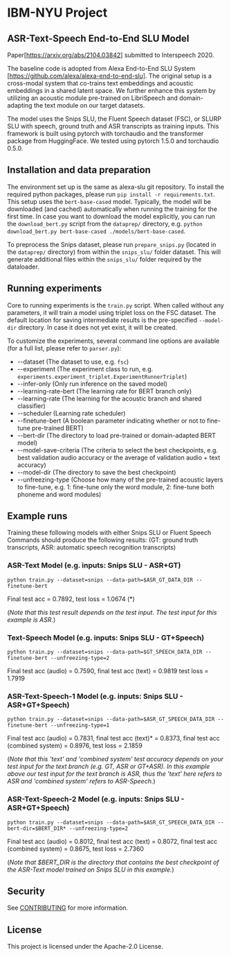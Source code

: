 # IBM-NYU Project
## ASR-Text-Speech End-to-End SLU Model

Paper[https://arxiv.org/abs/2104.03842] submitted to Interspeech 2020.

The baseline code is adopted from Alexa End-to-End SLU System [https://github.com/alexa/alexa-end-to-end-slu]. 
The original setup is a cross-modal system that co-trains text embeddings and acoustic embeddings in a shared latent space.
We further enhance this system by utilizing an acoustic module pre-trained on LibriSpeech and domain-adapting the text module on our target datasets.

The model uses the Snips SLU, the Fluent Speech dataset (FSC), or SLURP SLU with speech, ground truth and ASR transcripts as training inputs.
This framework is built using pytorch with torchaudio and the transformer package from HuggingFace.
We tested using pytorch 1.5.0 and torchaudio 0.5.0.

## Installation and data preparation

The environment set up is the same as alexa-slu git repository.
To install the required python packages, please run `pip install -r requirements.txt`. This setup uses the `bert-base-cased` model.
Typically, the model will be downloaded (and cached) automatically when running the training for the first time.
In case you want to download the model explicitly, you can run the `download_bert.py` script from the `dataprep/` directory,
e.g. `python download_bert.py bert-base-cased ./models/bert-base-cased`. 

To preprocess the Snips dataset, please run `prepare_snips.py` (located in the `dataprep/` directory) from within the `snips_slu/` folder dataset.
This will generate additional files within the `snips_slu/` folder required by the dataloader.

## Running experiments

Core to running experiments is the `train.py` script.
When called without any parameters, it will train a model using triplet loss on the FSC dataset.
The default location for saving intermediate results is the pre-specified `--model-dir` directory.
In case it does not yet exist, it will be created.

To customize the experiments, several command line options are available (for a full list, please refer to `parser.py`):

* --dataset (The dataset to use, e.g. `fsc`)
* --experiment (The experiment class to run, e.g. `experiments.experiment_triplet.ExperimentRunnerTriplet`)
* --infer-only (Only run inference on the saved model)
* --learning-rate-bert (The learning rate for BERT branch only)
* --learning-rate (The learning for the acoustic branch and shared classifier)
* --scheduler (Learning rate scheduler)
* --finetune-bert (A boolean parameter indicating whether or not to fine-tune pre-trained BERT)
* --bert-dir (The directory to load pre-trained or domain-adapted BERT model)
* --model-save-criteria (The criteria to select the best checkpoints, e.g. best validation audio accuracy or the average of validation audio + text accuracy)
* --model-dir (The directory to save the best checkpoint)
* --unfreezing-type (Choose how many of the pre-trained acoustic layers to fine-tune, e.g. 1: fine-tune only the word module, 2: fine-tune both phoneme and word modules)

## Example runs

Training these following models with either Snips SLU or Fluent Speech Commands should produce the following results:
(GT: ground truth transcripts, ASR: automatic speech recognition transcripts)

### ASR-Text Model (e.g. inputs: Snips SLU - ASR+GT)

`python train.py --dataset=snips --data-path=$ASR_GT_DATA_DIR --finetune-bert` 

Final test acc = 0.7892, test loss = 1.0674 (*)

(*Note that this test result depends on the test input. The test input for this example is ASR.*)

### Text-Speech Model (e.g. inputs: Snips SLU - GT+Speech)

`python train.py --dataset=snips --data-path=$GT_SPEECH_DATA_DIR --finetune-bert --unfreezing-type=2`

Final test acc (audio) = 0.7590, final test acc (text) = 0.9819 test loss = 1.7919

### ASR-Text-Speech-1 Model (e.g. inputs: Snips SLU - ASR+GT+Speech)

`python train.py --dataset=snips --data-path=$ASR_GT_SPEECH_DATA_DIR --finetune-bert --unfreezing-type=1`

Final test acc (audio) = 0.7831, final test acc (text)* = 0.8373, final test acc (combined system) = 0.8976, test loss = 2.1859

(*Note that this 'text' and 'combined system' test accuracy depends on your test input for the text branch (e.g. GT, ASR or GT+ASR). 
In this example above our test input for the text branch is ASR, thus the 'text' here refers to ASR and 'combined system' refers to ASR-Speech.*)

### ASR-Text-Speech-2 Model (e.g. inputs: Snips SLU - ASR+GT+Speech)

`python train.py --dataset=snips --data-path=$ASR_GT_SPEECH_DATA_DIR --bert-dir=$BERT_DIR* --unfreezing-type=2`

Final test acc (audio) = 0.8012, final test acc (text) = 0.8072, final test acc (combined system) = 0.8675, test loss = 2.7360

(*Note that $BERT_DIR is the directory that contains the best checkpoint of the ASR-Text model trained on Snips SLU in this example.*)

## Security

See [CONTRIBUTING](CONTRIBUTING.md#security-issue-notifications) for more information.

## License

This project is licensed under the Apache-2.0 License.
